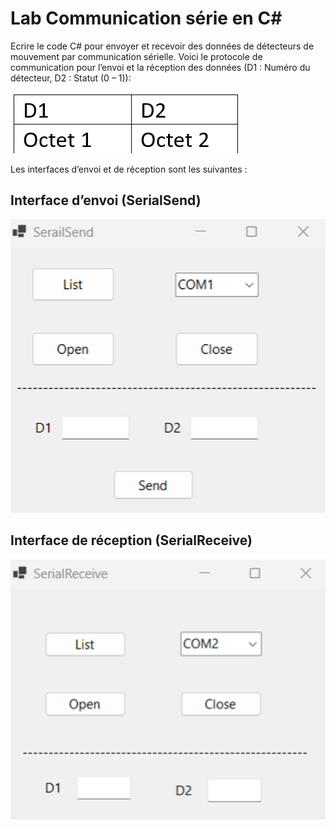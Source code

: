 # Lab Communication série en C#

Ecrire le code C# pour envoyer et recevoir des données de détecteurs de mouvement par communication sérielle. 
Voici le protocole de communication pour l’envoi et la réception des données (D1 : Numéro du détecteur, D2 : Statut (0 – 1)): 

![alt text](protoccole.png)

Les interfaces d’envoi et de réception sont les suivantes :

## Interface d’envoi (SerialSend)
 
![alt text](serialsend.png)

## Interface de réception (SerialReceive)

 ![alt text](serialreceive.png)
